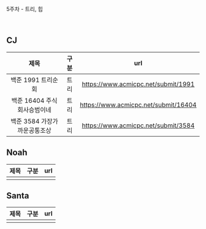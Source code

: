 5주차 - 트리, 힙  

</br>

## CJ

|제목|구분|url|
|:------:|:---:|:---:|
|백준 1991 트리순회|트리|https://www.acmicpc.net/submit/1991|
|백준 16404 주식회사승범이네|트리|https://www.acmicpc.net/submit/16404|
|백준 3584 가장가까운공통조상|트리|https://www.acmicpc.net/submit/3584|

## Noah

| 제목 | 구분 | url |
|:------:|:---:|:---:|
||||


## Santa

|제목|구분|url|
|:------:|:---:|:---:|
||||

